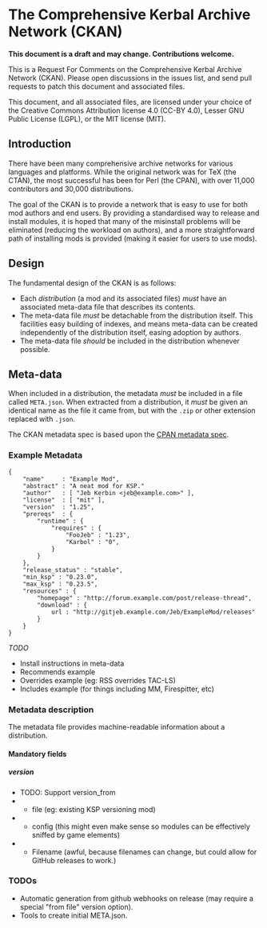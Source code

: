 # The Comprehensive Kerbal Archive Network (CKAN)

**This document is a draft and may change. Contributions welcome.**

This is a Request For Comments on the Comprehensive Kerbal Archive
Network (CKAN). Please open discussions in the issues list, and
send pull requests to patch this document and associated files.

This document, and all associated files, are licensed under your
choice of the Creative Commons Attribution license 4.0 (CC-BY 4.0),
Lesser GNU Public License (LGPL), or the MIT license (MIT).

## Introduction

There have been many comprehensive archive networks for various
languages and platforms. While the original network was for TeX
(the CTAN), the most successful has been for Perl (the CPAN),
with over 11,000 contributors and 30,000 distributions.

The goal of the CKAN is to provide a network that is easy to use
for both mod authors and end users. By providing a standardised way
to release and install modules, it is hoped that many of the misinstall
problems will be eliminated (reducing the workload on authors), and
a more straightforward path of installing mods is provided (making
it easier for users to use mods).

## Design

The fundamental design of the CKAN is as follows:

- Each *distribution* (a mod and its associated files) *must* have an
  associated meta-data file that describes its contents.
- The meta-data file *must* be detachable from the distribution
  itself. This facilities easy building of indexes, and means meta-data
  can be created independently of the distribution itself, easing
  adoption by authors.
- The meta-data file *should* be included in the distribution whenever
  possible.

## Meta-data

When included in a distribution, the metadata *must* be included
in a file called `META.json`. When extracted from a distribution,
it *must* be given an identical name as the file it came from, but
with the `.zip` or other extension replaced with `.json`.

The CKAN metadata spec is based upon the
[CPAN metadata spec](https://metacpan.org/pod/CPAN::Meta::Spec).

### Example Metadata

    {
        "name"     : "Example Mod",
        "abstract" : "A neat mod for KSP."
        "author"   : [ "Jeb Kerbin <jeb@example.com>" ],
        "license"  : [ "mit" ],
        "version"  : "1.25",
        "prereqs"  : {
            "runtime" : {
                "requires" : {
                    "FooJeb" : "1.23",
                    "Karbol" : "0",
                }
            }
        },
        "release_status" : "stable",
        "min_ksp" : "0.23.0",
        "max_ksp" : "0.23.5",
        "resources" : {
            "homepage" : "http://forum.example.com/post/release-thread",
            "download" : {
                url : "http://gitjeb.example.com/Jeb/ExampleMod/releases"
            }
        }
    }

*TODO*

- Install instructions in meta-data
- Recommends example
- Overrides example (eg: RSS overrides TAC-LS)
- Includes example (for things including MM, Firespitter, etc)

### Metadata description

The metadata file provides machine-readable information about a
distribution.

#### Mandatory fields

##### version

- TODO: Support version_from
- - file (eg: existing KSP versioning mod)
- - config (this might even make sense so modules can be effectively
    sniffed by game elements)
- - Filename (awful, because filenames can change, but could allow
    for GitHub releases to work.)



### TODOs

- Automatic generation from github webhooks on release (may require
  a special "from file" version option).
- Tools to create initial META.json.

